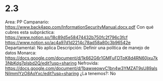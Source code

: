 # 2.3

Area: PP
Campanario: https://www.back4app.com/InformationSecurityManual.docx.pdf
Con qué cubres esta subpráctica: https://www.notion.so/18c89d5e58474432b750fc2f796c3fcf
https://www.notion.so/ac4a97d1d2214c78ad58a80c3b96542e 
Departamental: No aplica
Descripción: Definir una política de manejo de datos
Monarca: https://docs.google.com/document/d/1k662G6r1GMFuFDTpK8d4RN60jxu7k3NbKdg7plsbd2Q/edit?usp=sharing
Nefrovida: https://docs.google.com/document/d/1bawxeowvC1bn4w3YMZAT9sU89alsNilmmlYzO8AoYxc/edit?usp=sharing
¿La tenemos?: No
